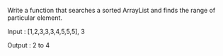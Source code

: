 Write a function that searches a sorted ArrayList and finds the range of particular element.

Input :
    [1,2,3,3,3,4,5,5,5], 3

Output :
    2 to 4